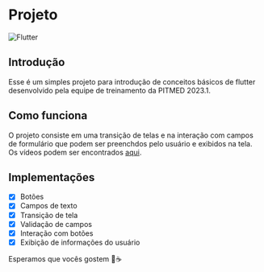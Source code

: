 # Projeto
![Flutter](https://img.shields.io/badge/Flutter-02569B?style=for-the-badge&logo=flutter&logoColor=white)

## Introdução
Esse é um simples projeto para introdução de conceitos básicos de flutter desenvolvido pela equipe de treinamento da PITMED 2023.1.

## Como funciona
O projeto consiste em uma transição de telas e na interação com campos de formulário que podem ser preenchdos pelo usuário e exibidos na tela. Os vídeos podem ser encontrados [aqui](https://drive.google.com/drive/u/1/folders/137AUVZ3bNJB0T905pjKGCKWFeGHcyTA0).

## Implementações
- [x] Botões
- [x] Campos de texto
- [x] Transição de tela
- [x] Validação de campos
- [x] Interação com botões
- [x] Exibição de informações do usuário

Esperamos que vocês gostem 🙂☕
